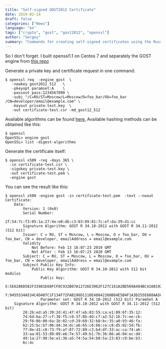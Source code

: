 ```yaml
---
title: "Self-signed GOST2012 Certificate"
date: 2019-02-14
draft: false
categories: ["News"]
language: "en"
tags: ["crypto", "gost", "gost2012", "openssl"]
author: "Sergey"
summary: "Commands for creating self-signed certificates using the Russian GOST 2012 encryption standard."
---
```


So I don't forget. I built openssl1.1 on Centos 7 and separately the GOST engine from [this repo](https://github.com/gost-engine/engine)

Generate a private key and certificate request in one command:

```
$ openssl req  -engine gost  \
   -newkey gost2012_512   \
   -pkeyopt paramset:A    \
   -passout pass:1234567890 \
   -subj "/C=RU/ST=Moscow/L=Moscow/O=foo_bar/OU=foo_bar
/CN=developer/email@example.com" \
   -keyout private-test.key  \
   -out certificate-test.csr -md_gost12_512
```

Available algorithms can be found [here.](https://github.com/gost-engine/engine/blob/master/README.gost)
Available hashing methods can be obtained like this:

```
$ openssl
OpenSSL> engine gost
OpenSSL> list -digest-algorithms
```

Generate the certificate itself:

```
$ openssl x509 -req -days 365 \
  -in certificate-test.csr \
  -signkey private-test.key \
  -out certificate-test.pem \
  -engine gost
```

You can see the result like this:

```
$ openssl x509 -engine gost -in certificate-test.pem  -text --noout 
Certificate: 
    Data: 
        Version: 1 (0x0) 
        Serial Number: 
            2f:54:7c:f3:05:1a:27:4e:e0:db:c3:03:09:81:7c:ef:da:39:d1:cc 
        Signature Algorithm: GOST R 34.10-2012 with GOST R 34.11-2012 (512 bit) 
        Issuer: C = RU, ST = Moscow, L = Moscow, O = foo_bar, OU = foo_bar, CN = developer, emailAddress = email@example.com 
        Validity 
            Not Before: Feb 13 16:07:23 2019 GMT 
            Not After : Feb 13 16:07:23 2020 GMT 
        Subject: C = RU, ST = Moscow, L = Moscow, O = foo_bar, OU = foo_bar, CN = developer, emailAddress = email@example.com 
        Subject Public Key Info: 
            Public Key Algorithm: GOST R 34.10-2012 with 512 bit modulus 
                Public key: 
                    X:5E6286D582F33981E60FCF0C932B07A12726E3962F127C161A2BD569A404BC41881922F3F8B6FD402FE1BA093FD04F9AF489EE0637ED18D58FCC8724747494A4 
                    Y:9455534A534C4D407C1F134F72FAB196D1110E48042260B84E5B4F1A3D255E688AA5C57580D6718C1713584869316F7D452ABC698FBAF3D5AF0BB6BEF1F8D3F8 
                Parameter set: GOST R 34.10-2012 (512 bit) ParamSet A 
    Signature Algorithm: GOST R 34.10-2012 with GOST R 34.11-2012 (512 bit) 
        28:2b:ed:a5:39:2d:41:47:47:eb:03:55:ca:e1:89:6f:35:12: 
        7d:6d:ba:27:cf:30:f5:c0:37:8b:dd:c7:a2:52:16:7c:ee:cb: 
        29:f6:0b:00:6a:1b:02:cd:29:60:32:b8:bc:35:a0:93:46:fa: 
        b2:25:bc:b7:06:d4:34:dc:a6:65:c8:66:ce:c8:d5:02:5d:fb: 
        77:0e:d1:c0:73:f9:af:87:72:89:c3:bd:df:33:ac:ca:74:a6: 
        33:aa:01:53:89:09:e6:7e:57:49:b1:7b:36:86:a6:04:ec:d4: 
        49:1a:27:98:5e:e1:36:a5:74:5a:54:b0:5a:23:83:c9:be:b3: 
        6c:4c
```